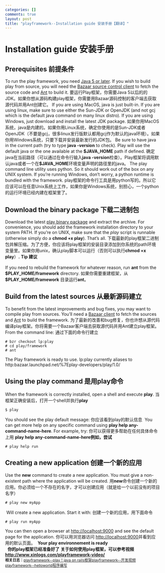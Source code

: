 ```yaml
--- 
categories: []
comments: true
layout: post
title: "playframework--Installation guide 安装手册【翻译】"
---
```

<h1 id="Installationguide">Installation guide 安装手册</h1>
<h2 id="aPrerequisitesa">
<a>Prerequisites</a> 前提条件</h2>
To run the play framework, you need <a href="http://java.sun.com">Java 5 or later</a>. If you wish to build play from source, you will need the <a href="http://bazaar-vcs.org/">Bazaar source control client</a> to fetch the source code and <a href="http://ant.apache.org/">Ant</a> to build it.
要运行Play框架，你需要Java 5以后的的JDK。如果你想从源码构建play框架，你需要用Bazaar源码控制的客户端去获取源代码并用Ant创建它。
If you are using MacOS, java is just built-in. If you are using linux, make sure to use either the Sun-JDK or OpenJDK (and not gcj which is the default java command on many linux distro). If you are using Windows, just download and install the latest JDK package.
如果你用MacOS系统，java是内建的。如果你用Linux系统，确定你使用的是Sun-JDK或者OpenJDK（不要是gcj，很多linux发行版默认都用gcj作为默认的java环境）。如果你用Windows系统，只要下载并安装最新发行的JDK包。
Be sure to have java in the current path (try to type <b>java -version</b> to check). Play will use the default java or the one available at the <b>$JAVA_HOME</b> path if defined.
确定java在当前路径（可以通过在命令行输入<strong>java -version</strong>检查）。Play框架将调用默认java或者一个在<strong>$JAVA_HOME</strong>环境变量声明的路径里的java。
The play command line utility uses python. So it should work out of the box on any UNIX system. If you’re running Windows, don’t worry, a python runtime is bundled with the framework.
play框架的命令行工具是用python写的。所以它应该可以在任意Unix系统上工作，如果你是Windows系统，别担心，一个python的运行环境已经内建在框架里了。
<h2 id="aDownloadthebinarypackagea">
<a>Download the binary package</a> 下载二进制包</h2>
Download the latest <a href="http://download.playframework.org/">play binary package</a> and extract the archive. For convenience, you should add the framework installation directory to your system PATH. If you’re on UNIX, make sure that the <em>play</em> script is runnable (otherwise simply do a <b>chmod +x play</b>). That’s all.
下载最新的play框架二进制包并解压缩。为了方便，你应该将play框架的安装目录添加到你系统的path环境变量里。如果你用unix，确认play脚本可以运行（否则可以执行<strong>chmod +x play</strong>）<strong>.</strong>
<strong>Tip 建议</strong><br><br>
If you need to rebuild the framework for whatever reason, run <strong>ant</strong> from the <strong>$PLAY_HOME/framework</strong> directory.
如果你需要重建框架，从 <strong>$PLAY_HOME/framework</strong> 目录运行<strong>ant</strong>。
<h2 id="aBuildfromthelatestsourcesa">
<a>Build from the latest sources</a> 从最新源码建立</h2>
To benefit from the latest improvements and bug fixes, you may want to compile play from sources. You’ll need a <a href="http://bazaar-vcs.org/Download">Bazaar client</a> to fetch the sources and <a href="http://ant.apache.org/">Ant</a> to build the framework.
为了最新的改善和bug修复，你也许想从源代码编译play框架。你将需要一个Bazaar客户端去获取源代码并用Ant建立play框架。
From the command line:
通过下面的命令行建立
<pre><code># bzr checkout lp:play
# cd play/framework
# ant
</code></pre>
The Play framework is ready to use.
lp:play currently aliases to http:bazaar.launchpad.net/%7Eplay-developers/play/1.0/
<h2 id="aUsingtheplaycommanda">
<a>Using the play command</a> 是用play命令</h2>
When the framework is correctly installed, open a shell and execute <strong>play</strong>.
当框架正确安装后，打开一个shell并执行<strong>play</strong>
<pre><code>$ play
</code></pre>
You should see the play default message:
你应该看到play的默认信息
<img border="0" alt="" src="http://www.playframework.org/documentation/1.0/images/help">
You can get more help on any specific command using <strong>play help any-command-name-here</strong>. For example, try:
你可以获得更多帮助在任何具体命令上用 <strong>play help any-command-name-here例如，尝试</strong>
<pre><code># play help run
</code></pre>
<h2 id="aCreatinganewapplicationa">
<a>Creating a new application</a> 创建一个新的应用</h2>
Use the <b>new</b> command to create a new application. You must give a non-existent path where the application will be created.
用<strong>new</strong>命令创建一个新的应用。你必须给一个不存在的名字，才可以创建应用（就是给一个以前没有的项目名字）
<pre><code># play new myApp
</code></pre>
<img border="0" alt="" src="http://www.playframework.org/documentation/1.0/images/guide1-1">
Will create a new application. Start it with:
创建一个新的应用，用下面命令
<pre><code># play run myApp
</code></pre>
You can then open a browser at <a href="http://localhost:9000">http://localhost:9000</a> and see the default page for the application.
你可以用浏览器访问 <a href="http://localhost:9000">http://localhost:9000</a>并看到应用的默认页面。
<img border="0" alt="" src="http://www.playframework.org/documentation/1.0/images/guide1-2">
<b>Your play environnement is ready</b><br>
 
<b>你的play框架已经准备好了</b>
<b>关于如何使用play框架，可以参考视频</b>
<b><a href="http://www.xinlogs.com/playframework-video/">http://www.xinlogs.com/playframework-video/</a></b><div id="related_log" style="font-size:12px">
<b>相关日志：</b><a href="http://xinlogs.com/playframework">playframework--play！java on rails框架</a><a href="http://xinlogs.com/playframework-video">playframework--开发视频</a><a href="http://xinlogs.com/playframework-helloworld">playframework--helloworld程序编写</a>
</div>
